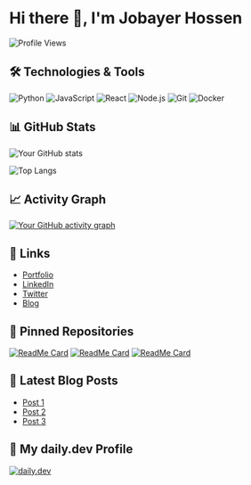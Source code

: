 # Hi there 👋, I'm Jobayer Hossen

![Profile Views](https://komarev.com/ghpvc/?username=jobayerhossen&label=Profile%20views&color=0e75b6&style=flat)

## 🛠️ Technologies & Tools

![Python](https://img.shields.io/badge/-Python-333?style=flat&logo=python)
![JavaScript](https://img.shields.io/badge/-JavaScript-333?style=flat&logo=javascript)
![React](https://img.shields.io/badge/-React-333?style=flat&logo=react)
![Node.js](https://img.shields.io/badge/-Node.js-333?style=flat&logo=node.js)
![Git](https://img.shields.io/badge/-Git-333?style=flat&logo=git)
![Docker](https://img.shields.io/badge/-Docker-333?style=flat&logo=docker)

## 📊 GitHub Stats

![Your GitHub stats](https://github-readme-stats.vercel.app/api?username=jobayerhossen&show_icons=true&theme=radical)

![Top Langs](https://github-readme-stats.vercel.app/api/top-langs/?username=jobayerhossen&layout=compact&theme=radical)

## 📈 Activity Graph

[![Your GitHub activity graph](https://activity-graph.herokuapp.com/graph?username=jobayerhossen&theme=rogue)](https://github.com/ashutosh00710/github-readme-activity-graph)

## 🔗 Links

- [Portfolio](https://yourportfolio.com)
- [LinkedIn](https://linkedin.com/in/jobayerhossen)
- [Twitter](https://twitter.com/jobayerhossen)
- [Blog](https://yourblog.com)

## 📌 Pinned Repositories

[![ReadMe Card](https://github-readme-stats.vercel.app/api/pin/?username=jobayerhossen&repo=repo1&theme=radical)](https://github.com/jobayerhossen/repo1)
[![ReadMe Card](https://github-readme-stats.vercel.app/api/pin/?username=jobayerhossen&repo=repo2&theme=radical)](https://github.com/jobayerhossen/repo2)
[![ReadMe Card](https://github-readme-stats.vercel.app/api/pin/?username=jobayerhossen&repo=repo3&theme=radical)](https://github.com/jobayerhossen/repo3)

## 📝 Latest Blog Posts

<!-- BLOG-POST-LIST:START -->
- [Post 1](https://yourblog.com/post1)
- [Post 2](https://yourblog.com/post2)
- [Post 3](https://yourblog.com/post3)
<!-- BLOG-POST-LIST:END -->

## 📖 My daily.dev Profile

[![daily.dev](https://api.daily.dev/devcards/jobayerhossen.svg)](https://app.daily.dev/jobayerhossen)
